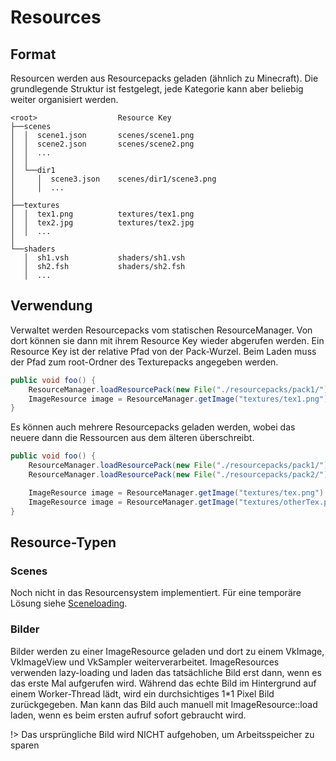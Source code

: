 # Resources

## Format

Resourcen werden aus Resourcepacks geladen (ähnlich zu Minecraft). Die grundlegende Struktur ist festgelegt, jede Kategorie kann aber beliebig weiter organisiert werden.

```
<root>                  Resource Key
├──scenes
│  │  scene1.json       scenes/scene1.png
│  │  scene2.json       scenes/scene2.png
│  │  ...
│  │  
│  └──dir1
│     │  scene3.json    scenes/dir1/scene3.png
│     │  ...
│
├──textures
│  │  tex1.png          textures/tex1.png
│  │  tex2.jpg          textures/tex2.jpg
│  │  ...
│
└──shaders
   │  sh1.vsh           shaders/sh1.vsh
   │  sh2.fsh           shaders/sh2.fsh
   │  ...
```

## Verwendung

Verwaltet werden Resourcepacks vom statischen ResourceManager. Von dort können sie dann mit ihrem Resource Key wieder abgerufen werden. Ein Resource Key ist der relative Pfad von der Pack-Wurzel. Beim Laden muss der Pfad zum root-Ordner des Texturepacks angegeben werden.

```java
public void foo() {
    ResourceManager.loadResourcePack(new File("./resourcepacks/pack1/"));
    ImageResource image = ResourceManager.getImage("textures/tex1.png");
}
```

Es können auch mehrere Resourcepacks geladen werden, wobei das neuere dann die Ressourcen aus dem älteren überschreibt.

```java
public void foo() {
    ResourceManager.loadResourcePack(new File("./resourcepacks/pack1/")); // Inhalt: [ textures/tex.png, textures/otherTex.png ]
    ResourceManager.loadResourcePack(new File("./resourcepacks/pack2/")); // Inhalt: [ textures/tex.png ]

    ImageResource image = ResourceManager.getImage("textures/tex.png"); // Kommt aus pack1
    ImageResource image = ResourceManager.getImage("textures/otherTex.png"); // Kommt aus pack2
}
```

## Resource-Typen

### Scenes

Noch nicht in das Resourcensystem implementiert. Für eine temporäre Lösung siehe [Sceneloading](resources-scene.md).

### Bilder

Bilder werden zu einer ImageResource geladen und dort zu einem VkImage, VkImageView und VkSampler weiterverarbeitet. ImageResources verwenden lazy-loading und laden das tatsächliche Bild erst dann, wenn es das erste Mal aufgerufen wird. Während das echte Bild im Hintergrund auf einem Worker-Thread lädt, wird ein durchsichtiges 1*1 Pixel Bild zurückgegeben. Man kann das Bild auch manuell mit ImageResource::load laden, wenn es beim ersten aufruf sofort gebraucht wird.

!> Das ursprüngliche Bild wird NICHT aufgehoben, um Arbeitsspeicher zu sparen
